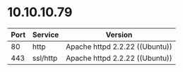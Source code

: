 # 10.10.10.79 #

| Port | Service | Version |
|------|---------|---------|
| 80 | http | Apache httpd 2.2.22 ((Ubuntu)) |
| 443 | ssl/http | Apache httpd 2.2.22 ((Ubuntu)) |